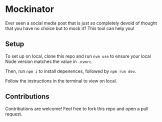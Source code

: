 # Mockinator

Ever seen a social media post that is just so completely devoid of thought that
you have no choice but to mock it? This tool can help you!

## Setup

To set up on local, clone this repo and run `nvm use` to ensure your local Node
version matches the value in `.nvmrc`.

Then, run `npm i` to install depenences, followed by `npm run dev`.

Follow the instructions in the terminal to view on local.

## Contributions

Contributions are welcome! Feel free to fork this repo and open a pull request.
